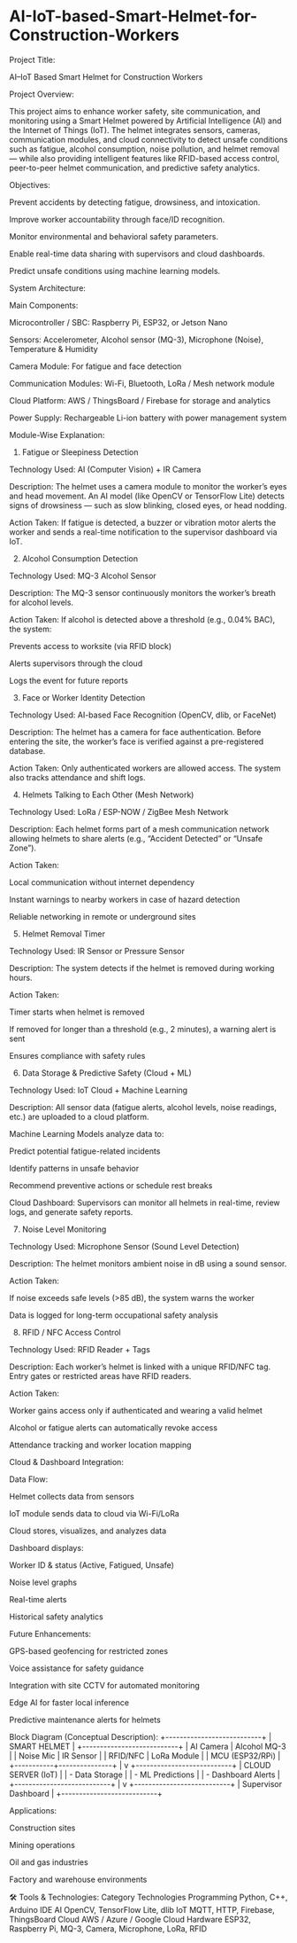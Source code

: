 # AI-IoT-based-Smart-Helmet-for-Construction-Workers

 Project Title:

AI–IoT Based Smart Helmet for Construction Workers

 Project Overview:

This project aims to enhance worker safety, site communication, and monitoring using a Smart Helmet powered by Artificial Intelligence (AI) and the Internet of Things (IoT).
The helmet integrates sensors, cameras, communication modules, and cloud connectivity to detect unsafe conditions such as fatigue, alcohol consumption, noise pollution, and helmet removal — while also providing intelligent features like RFID-based access control, peer-to-peer helmet communication, and predictive safety analytics.

 Objectives:

Prevent accidents by detecting fatigue, drowsiness, and intoxication.

Improve worker accountability through face/ID recognition.

Monitor environmental and behavioral safety parameters.

Enable real-time data sharing with supervisors and cloud dashboards.

Predict unsafe conditions using machine learning models.

 System Architecture:

Main Components:

Microcontroller / SBC: Raspberry Pi, ESP32, or Jetson Nano

Sensors: Accelerometer, Alcohol sensor (MQ-3), Microphone (Noise), Temperature & Humidity

Camera Module: For fatigue and face detection

Communication Modules: Wi-Fi, Bluetooth, LoRa / Mesh network module

Cloud Platform: AWS / ThingsBoard / Firebase for storage and analytics

Power Supply: Rechargeable Li-ion battery with power management system

 Module-Wise Explanation:
1. Fatigue or Sleepiness Detection

Technology Used: AI (Computer Vision) + IR Camera

Description:
The helmet uses a camera module to monitor the worker’s eyes and head movement. An AI model (like OpenCV or TensorFlow Lite) detects signs of drowsiness — such as slow blinking, closed eyes, or head nodding.

Action Taken:
If fatigue is detected, a buzzer or vibration motor alerts the worker and sends a real-time notification to the supervisor dashboard via IoT.

2. Alcohol Consumption Detection

Technology Used: MQ-3 Alcohol Sensor

Description:
The MQ-3 sensor continuously monitors the worker’s breath for alcohol levels.

Action Taken:
If alcohol is detected above a threshold (e.g., 0.04% BAC), the system:

Prevents access to worksite (via RFID block)

Alerts supervisors through the cloud

Logs the event for future reports

3. Face or Worker Identity Detection

Technology Used: AI-based Face Recognition (OpenCV, dlib, or FaceNet)

Description:
The helmet has a camera for face authentication. Before entering the site, the worker’s face is verified against a pre-registered database.

Action Taken:
Only authenticated workers are allowed access. The system also tracks attendance and shift logs.

4. Helmets Talking to Each Other (Mesh Network)

Technology Used: LoRa / ESP-NOW / ZigBee Mesh Network

Description:
Each helmet forms part of a mesh communication network allowing helmets to share alerts (e.g., “Accident Detected” or “Unsafe Zone”).

Action Taken:

Local communication without internet dependency

Instant warnings to nearby workers in case of hazard detection

Reliable networking in remote or underground sites

5. Helmet Removal Timer

Technology Used: IR Sensor or Pressure Sensor

Description:
The system detects if the helmet is removed during working hours.

Action Taken:

Timer starts when helmet is removed

If removed for longer than a threshold (e.g., 2 minutes), a warning alert is sent

Ensures compliance with safety rules

6. Data Storage & Predictive Safety (Cloud + ML)

Technology Used: IoT Cloud + Machine Learning

Description:
All sensor data (fatigue alerts, alcohol levels, noise readings, etc.) are uploaded to a cloud platform.

Machine Learning Models analyze data to:

Predict potential fatigue-related incidents

Identify patterns in unsafe behavior

Recommend preventive actions or schedule rest breaks

Cloud Dashboard: Supervisors can monitor all helmets in real-time, review logs, and generate safety reports.

7. Noise Level Monitoring

Technology Used: Microphone Sensor (Sound Level Detection)

Description:
The helmet monitors ambient noise in dB using a sound sensor.

Action Taken:

If noise exceeds safe levels (>85 dB), the system warns the worker

Data is logged for long-term occupational safety analysis

8. RFID / NFC Access Control

Technology Used: RFID Reader + Tags

Description:
Each worker’s helmet is linked with a unique RFID/NFC tag. Entry gates or restricted areas have RFID readers.

Action Taken:

Worker gains access only if authenticated and wearing a valid helmet

Alcohol or fatigue alerts can automatically revoke access

Attendance tracking and worker location mapping

 Cloud & Dashboard Integration:

Data Flow:

Helmet collects data from sensors

IoT module sends data to cloud via Wi-Fi/LoRa

Cloud stores, visualizes, and analyzes data

Dashboard displays:

Worker ID & status (Active, Fatigued, Unsafe)

Noise level graphs

Real-time alerts

Historical safety analytics

 Future Enhancements:

GPS-based geofencing for restricted zones

Voice assistance for safety guidance

Integration with site CCTV for automated monitoring

Edge AI for faster local inference

Predictive maintenance alerts for helmets

 Block Diagram (Conceptual Description):
        +---------------------------+
        |       SMART HELMET        |
        +---------------------------+
        | AI Camera  | Alcohol MQ-3 |
        | Noise Mic  | IR Sensor    |
        | RFID/NFC   | LoRa Module  |
        | MCU (ESP32/RPi)           |
        +-----------+---------------+
                    |
                    v
        +---------------------------+
        |      CLOUD SERVER (IoT)   |
        |  - Data Storage           |
        |  - ML Predictions         |
        |  - Dashboard Alerts       |
        +---------------------------+
                    |
                    v
        +---------------------------+
        |   Supervisor Dashboard    |
        +---------------------------+

 Applications:

Construction sites

Mining operations

Oil and gas industries

Factory and warehouse environments

🛠️ Tools & Technologies:
Category	Technologies
Programming	Python, C++, Arduino IDE
AI	OpenCV, TensorFlow Lite, dlib
IoT	MQTT, HTTP, Firebase, ThingsBoard
Cloud	AWS / Azure / Google Cloud
Hardware	ESP32, Raspberry Pi, MQ-3, Camera, Microphone, LoRa, RFID
